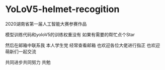 # YoLoV5-helmet-recogition
2020湖南省第一届人工智能大赛参赛作品


模型训练代码和yoloV5的训练权重没有 如果有需要的帮忙点个Star

然后在邮箱中联系我 本人学生党 经常查看邮箱 也欢迎各位大佬进行指正 也欢迎萌新们一起交流

共同进步共同努力 共勉
